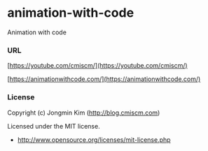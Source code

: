 # animation-with-code
Animation with code



### URL
[https://youtube.com/cmiscm/](https://youtube.com/cmiscm/)

[https://animationwithcode.com/](https://animationwithcode.com/)



### License
Copyright (c) Jongmin Kim (http://blog.cmiscm.com)

Licensed under the MIT license.

 - http://www.opensource.org/licenses/mit-license.php

